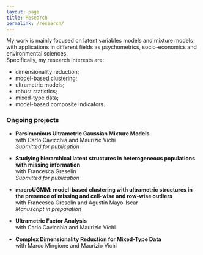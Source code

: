 ```yaml
---
layout: page
title: Research
permalink: /research/
---
```


My work is mainly focused on latent variables models and mixture models with applications in different fields as psychometrics, socio-economics and environmental sciences. \
Specifically, my research interests are:
- dimensionality reduction;
- model-based clustering;
- ultrametric models;
- robust statistics;
- mixed-type data;
- model-based composite indicators.

### Ongoing projects
- **Parsimonious Ultrametric Gaussian Mixture Models** \
with Carlo Cavicchia and Maurizio Vichi \
_Submitted for publication_ 

- **Studying hierarchical latent structures in heterogeneous populations with missing information** \
with Francesca Greselin \
_Submitted for publication_

- **macroUGMM: model-based clustering with ultrametric structures in the presence of missing and cell-wise and row-wise outliers** \
with Francesca Greselin and Agustin Mayo-Iscar \
_Manuscript in preparation_

- **Ultrametric Factor Analysis** \
with Carlo Cavicchia and Maurizio Vichi

- **Complex Dimensionality Reduction for Mixed-Type Data** \
with Marco Mingione and Maurizio Vichi





